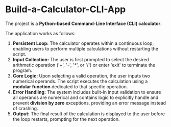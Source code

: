 # Build-a-Calculator-CLI-App

The project is a **Python-based Command-Line Interface (CLI) calculator**.

The application works as follows:

1.  **Persistent Loop:** The calculator operates within a continuous loop, enabling users to perform multiple calculations without restarting the script.
2.  **Input Collection:** The user is first prompted to select the desired arithmetic operation ('+', '-', '*', or '/') or enter 'exit' to terminate the program.
3.  **Core Logic:** Upon selecting a valid operation, the user inputs two numerical operands. The script executes the calculation using a **modular function**     dedicated to that specific operation.
4.  **Error Handling:** The system includes built-in input validation to ensure all operands are numerical and contains logic to explicitly handle and prevent **division by zero** exceptions, providing an error message instead of crashing.
5.  **Output:** The final result of the calculation is displayed to the user before the loop restarts, prompting for the next operation.
